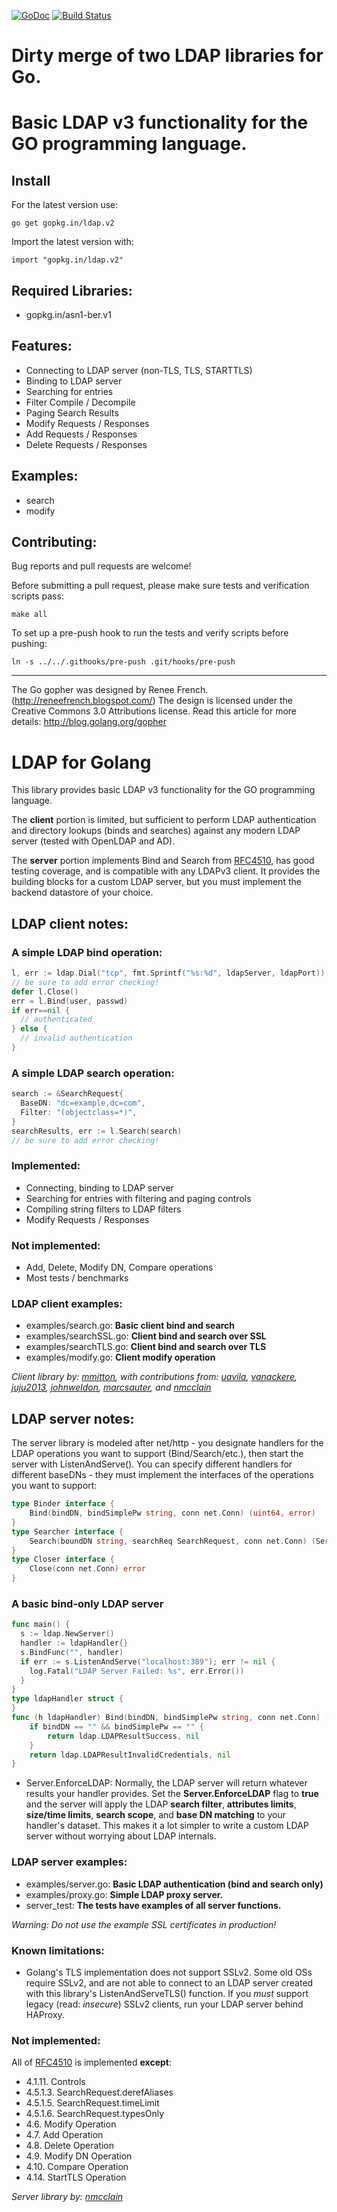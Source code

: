 [![GoDoc](https://godoc.org/gopkg.in/ldap.v2?status.svg)](https://godoc.org/gopkg.in/ldap.v2)
[![Build Status](https://travis-ci.org/go-ldap/ldap.svg)](https://travis-ci.org/go-ldap/ldap)

# Dirty merge of two LDAP libraries for Go.

# Basic LDAP v3 functionality for the GO programming language.

## Install

For the latest version use:

    go get gopkg.in/ldap.v2

Import the latest version with:

    import "gopkg.in/ldap.v2"

## Required Libraries:

 - gopkg.in/asn1-ber.v1

## Features:

 - Connecting to LDAP server (non-TLS, TLS, STARTTLS)
 - Binding to LDAP server
 - Searching for entries
 - Filter Compile / Decompile
 - Paging Search Results
 - Modify Requests / Responses
 - Add Requests / Responses
 - Delete Requests / Responses

## Examples:

 - search
 - modify

## Contributing:

Bug reports and pull requests are welcome!

Before submitting a pull request, please make sure tests and verification scripts pass:
```
make all
```

To set up a pre-push hook to run the tests and verify scripts before pushing:
```
ln -s ../../.githooks/pre-push .git/hooks/pre-push
```

---
The Go gopher was designed by Renee French. (http://reneefrench.blogspot.com/)
The design is licensed under the Creative Commons 3.0 Attributions license.
Read this article for more details: http://blog.golang.org/gopher

# LDAP for Golang

This library provides basic LDAP v3 functionality for the GO programming language.

The **client** portion is limited, but sufficient to perform LDAP authentication and directory lookups (binds and searches) against any modern LDAP server (tested with OpenLDAP and AD).

The **server** portion implements Bind and Search from [RFC4510](http://tools.ietf.org/html/rfc4510), has good testing coverage, and is compatible with any LDAPv3 client.  It provides the building blocks for a custom LDAP server, but you must implement the backend datastore of your choice.


## LDAP client notes:

### A simple LDAP bind operation:
```go
l, err := ldap.Dial("tcp", fmt.Sprintf("%s:%d", ldapServer, ldapPort))
// be sure to add error checking!
defer l.Close()
err = l.Bind(user, passwd)
if err==nil {
  // authenticated
} else {
  // invalid authentication
}
```

### A simple LDAP search operation:
```go
search := &SearchRequest{
  BaseDN: "dc=example,dc=com",
  Filter: "(objectclass=*)",
}
searchResults, err := l.Search(search)
// be sure to add error checking!
```

### Implemented:
* Connecting, binding to LDAP server
* Searching for entries with filtering and paging controls
* Compiling string filters to LDAP filters
* Modify Requests / Responses

### Not implemented:
* Add, Delete, Modify DN, Compare operations
* Most tests / benchmarks

### LDAP client examples:
* examples/search.go: **Basic client bind and search**
* examples/searchSSL.go: **Client bind and search over SSL**
* examples/searchTLS.go: **Client bind and search over TLS**
* examples/modify.go: **Client modify operation**

*Client library by: [mmitton](https://github.com/mmitton), with contributions from:  [uavila](https://github.com/uavila), [vanackere](https://github.com/vanackere), [juju2013](https://github.com/juju2013), [johnweldon](https://github.com/johnweldon), [marcsauter](https://github.com/marcsauter), and [nmcclain](https://github.com/nmcclain)*

## LDAP server notes:
The server library is modeled after net/http - you designate handlers for the LDAP operations you want to support (Bind/Search/etc.), then start the server with ListenAndServe().  You can specify different handlers for different baseDNs - they must implement the interfaces of the operations you want to support:
```go
type Binder interface {
    Bind(bindDN, bindSimplePw string, conn net.Conn) (uint64, error)
}
type Searcher interface {
    Search(boundDN string, searchReq SearchRequest, conn net.Conn) (ServerSearchResult, error)
}
type Closer interface {
    Close(conn net.Conn) error
}
```

### A basic bind-only LDAP server
```go
func main() {
  s := ldap.NewServer()
  handler := ldapHandler{}
  s.BindFunc("", handler)
  if err := s.ListenAndServe("localhost:389"); err != nil {
    log.Fatal("LDAP Server Failed: %s", err.Error())
  }
}
type ldapHandler struct {
}
func (h ldapHandler) Bind(bindDN, bindSimplePw string, conn net.Conn) (uint64, error) {
	if bindDN == "" && bindSimplePw == "" {
		return ldap.LDAPResultSuccess, nil
	}
	return ldap.LDAPResultInvalidCredentials, nil
}
```

* Server.EnforceLDAP: Normally, the LDAP server will return whatever results your handler provides.  Set the **Server.EnforceLDAP** flag to **true** and the server will apply the LDAP **search filter**, **attributes limits**, **size/time limits**, **search scope**, and **base DN matching** to your handler's dataset.  This makes it a lot simpler to write a custom LDAP server without worrying about LDAP internals.

### LDAP server examples:
* examples/server.go: **Basic LDAP authentication (bind and search only)**
* examples/proxy.go: **Simple LDAP proxy server.**
* server_test: **The tests have examples of all server functions.**

*Warning: Do not use the example SSL certificates in production!*

### Known limitations:

* Golang's TLS implementation does not support SSLv2.  Some old OSs require SSLv2, and are not able to connect to an LDAP server created with this library's ListenAndServeTLS() function.  If you *must* support legacy (read: *insecure*) SSLv2 clients, run your LDAP server behind HAProxy.

### Not implemented:
All of [RFC4510](http://tools.ietf.org/html/rfc4510) is implemented **except**:
* 4.1.11.  Controls
* 4.5.1.3.  SearchRequest.derefAliases
* 4.5.1.5.  SearchRequest.timeLimit
* 4.5.1.6.  SearchRequest.typesOnly
* 4.6. Modify Operation
* 4.7. Add Operation
* 4.8. Delete Operation
* 4.9. Modify DN Operation
* 4.10. Compare Operation
* 4.14. StartTLS Operation

*Server library by: [nmcclain](https://github.com/nmcclain)*
